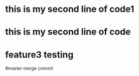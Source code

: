 
# this is my second line of code1
# this is my second line of code
# feature3 testing




#master merge commit



